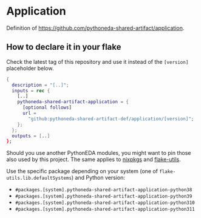 # Application

Definition of <https://github.com/pythoneda-shared-artifact/application>.

## How to declare it in your flake

Check the latest tag of this repository and use it instead of the `[version]` placeholder below.

```nix
{
  description = "[..]";
  inputs = rec {
    [..]
    pythoneda-shared-artifact-application = {
      [optional follows]
      url =
        "github:pythoneda-shared-artifact-def/application/[version]";
    };
  };
  outputs = [..]
};
```

Should you use another PythonEDA modules, you might want to pin those also used by this project. The same applies to [nixpkgs](https://github.com/nixos/nixpkgs "nixpkgs") and [flake-utils](https://github.com/numtide/flake-utils "flake-utils").

Use the specific package depending on your system (one of `flake-utils.lib.defaultSystems`) and Python version:

- `#packages.[system].pythoneda-shared-artifact-application-python38` 
- `#packages.[system].pythoneda-shared-artifact-application-python39` 
- `#packages.[system].pythoneda-shared-artifact-application-python310` 
- `#packages.[system].pythoneda-shared-artifact-application-python311` 
